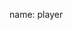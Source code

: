 name: player

<asciinema-player autoload="true" src="casts/gke-md.json" theme="monokai" idle-time-limit="2" font-size="18px" rows="25" cols="90"></asciinema-player>
